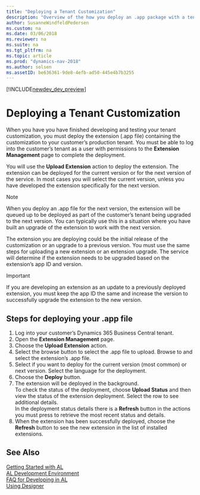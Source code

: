 ```yaml
---
title: "Deploying a Tenant Customization"
description: "Overview of the how you deploy an .app package with a tenant customization to Dynamics 365 Business Central."
author: SusanneWindfeldPedersen
ms.custom: na
ms.date: 03/06/2018
ms.reviewer: na
ms.suite: na
ms.tgt_pltfrm: na
ms.topic: article
ms.prod: "dynamics-nav-2018"
ms.author: solsen
ms.assetID: be636361-9de8-4efb-ad50-445e4b7b3255
---
```


[!INCLUDE[newdev_dev_preview](includes/newdev_dev_preview.md)]

# Deploying a Tenant Customization
When you have you have finished developing and testing your tenant customization, you must deploy the extension (.app file) containing the customization to your customer’s production tenant. 
You must be able to log into the customer’s tenant as a user with permissions to the **Extension Management** page to complete the deployment. 

You will use the **Upload Extension** action to deploy the extension. The extension can be deployed for the current version or for the next version of the service. In most cases you will select the current version, unless you have developed the extension specifically for the next version. 

> [!NOTE]
> When you deploy an .app file for the next version, the extension will be queued up to be deployed as part of the customer’s tenant being upgraded to the next version. You can typically use this in a situation where you have built an upgrade of the extension to work with the next version.  

The extension you are deploying could be the initial release of the customization or an upgrade to a previous version. You must use the same steps for uploading a new extension or an extension upgrade. The service will determine if the extension needs to be upgraded based on the extension’s app ID and version. 

> [!IMPORTANT]
> If you are developing an extension as an update to a previously deployed extension, you must keep the app ID the same and increase the version to successfully upgrade the extension to the new version. 

## Steps for deploying your .app file

1.	Log into your customer’s Dynamics 365 Business Central tenant.
2.	Open the **Extension Management** page.
3.	Choose the **Upload Extension** action.
4.	Select the browse button to select the .app file to upload. Browse to and select the extension’s .app file.
5.	Select if you want to deploy for the current version (most common) or next version. Select the language for the deployment.
6.	Choose the **Deploy** button. 
7.	The extension will be deployed in the background.  
    To check the status of the deployment, choose **Upload Status** and then view the status of the extension deployment. Select the row to see additional details.  
    In the deployment status details there is a **Refresh** button in the actions you must press to retrieve the most recent status and details.
9.	When the extension has been successfully deployed, choose the **Refresh** button to see the new extension in the list of installed extensions.


## See Also
[Getting Started with AL](devenv-get-started.md)  
[AL Development Environment](devenv-reference-overview.md)  
[FAQ for Developing in AL](devenv-dev-faq.md)  
[Using Designer](devenv-inclient-designer.md)  
